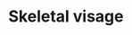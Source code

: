 ---
layout: item
title: Skeletal visage
item-id: 22006
datatable: true
id: 22006
name: "Skeletal visage"
members: true
lowalch: 600000
highalch: 900000
examine: "It looks like this could be attached to a shield somehow."
monsters:
  - id: 8060
    name: "Vorkath"
    members: true
    combat_level: 392
    wiki_url: "https://oldschool.runescape.wiki/w/Vorkath#Dragon_Slayer_II"
    drops:
      - quantity: "1"
        rarity: 0.0002
        drop_requirements: null
  - id: 8061
    name: "Vorkath"
    members: true
    combat_level: 732
    wiki_url: "https://oldschool.runescape.wiki/w/Vorkath#Post-quest"
    drops:
      - quantity: "1"
        rarity: 0.0002
        drop_requirements: null
---